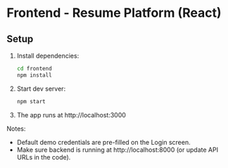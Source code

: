 # Frontend - Resume Platform (React)

## Setup
1. Install dependencies:
   ```bash
   cd frontend
   npm install
   ```
2. Start dev server:
   ```bash
   npm start
   ```
3. The app runs at http://localhost:3000

Notes:
- Default demo credentials are pre-filled on the Login screen.
- Make sure backend is running at http://localhost:8000 (or update API URLs in the code).